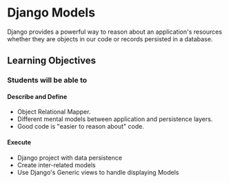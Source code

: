 # Django Models

Django provides a powerful way to reason about an application's resources whether they are objects in our code or records persisted in a database.

## Learning Objectives

### Students will be able to

#### Describe and Define

- Object Relational Mapper.
- Different mental models between application and persistence layers.
- Good code is "easier to reason about" code.

#### Execute

- Django project with data persistence
- Create inter-related models
- Use Django's Generic views to handle displaying Models
